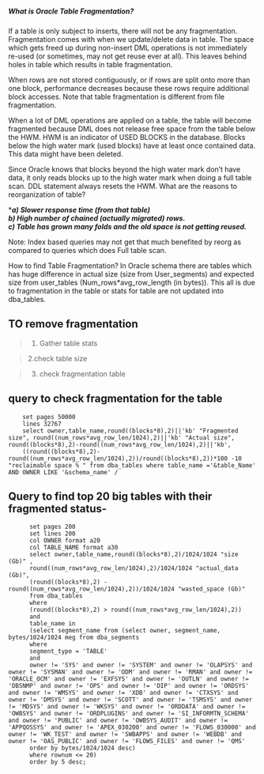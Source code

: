

##### What is Oracle Table Fragmentation?

If a table is only subject to inserts, there will not be any fragmentation. Fragmentation comes with when we update/delete data in table. 
The space which gets freed up during non-insert DML operations is not immediately re-used (or sometimes, may not get reuse ever at all).
This leaves behind holes in table which results in table fragmentation.


When rows are not stored contiguously, or if rows are split onto more than one block, performance decreases because these rows require additional block accesses.
Note that table fragmentation is different from file fragmentation. 


When a lot of DML operations are applied on a table, the table will become fragmented because DML does not release free space from the table below the HWM. 
HWM is an indicator of USED BLOCKS in the database. Blocks below the high water mark (used blocks) have at least once contained data. This data might have been deleted.


Since Oracle knows that blocks beyond the high water mark don’t have data, it only reads blocks up to the high water mark when doing a full table scan. 
DDL statement always resets the HWM. What are the reasons to reorganization of table? 

****a) Slower response time (from that table)\
b) High number of chained (actually migrated) rows. \
c) Table has grown many folds and the old space is not getting reused.***

Note: Index based queries may not get that much benefited by reorg as compared to queries which does Full table scan.


How to find Table Fragmentation? In Oracle schema there are tables which has huge difference in actual size 
(size from User_segments) and expected size from user_tables (Num_rows*avg_row_length (in bytes)).
This all is due to fragmentation in the table or stats for table are not updated into dba_tables.

TO remove fragmentation 
----------------
> 1. Gather table stats

>  2.check table size

> 3. check fragmentation table



query to check fragmentation for the table
-------------

        set pages 50000 
        lines 32767 
        select owner,table_name,round((blocks*8),2)||'kb' "Fragmented size", round((num_rows*avg_row_len/1024),2)||'kb' "Actual size", round((blocks*8),2)-round((num_rows*avg_row_len/1024),2)||'kb', 
        ((round((blocks*8),2)-round((num_rows*avg_row_len/1024),2))/round((blocks*8),2))*100 -10 "reclaimable space % " from dba_tables where table_name ='&table_Name' AND OWNER LIKE '&schema_name' /



Query to find top 20 big tables with their fragmented status-
-------------

          set pages 200
          set lines 200
          col OWNER format a20
          col TABLE_NAME format a30
          select owner,table_name,round((blocks*8),2)/1024/1024 "size (Gb)" , 
          round((num_rows*avg_row_len/1024),2)/1024/1024 "actual_data (Gb)",
          (round((blocks*8),2) - round((num_rows*avg_row_len/1024),2))/1024/1024 "wasted_space (Gb)"
          from dba_tables
          where 
          (round((blocks*8),2) > round((num_rows*avg_row_len/1024),2))
          and 
          table_name in 
          (select segment_name from (select owner, segment_name, bytes/1024/1024 meg from dba_segments
          where 
          segment_type = 'TABLE' 
          and
          owner != 'SYS' and owner != 'SYSTEM' and owner != 'OLAPSYS' and owner != 'SYSMAN' and owner != 'ODM' and owner != 'RMAN' and owner != 'ORACLE_OCM' and owner != 'EXFSYS' and owner != 'OUTLN' and owner != 'DBSNMP' and owner != 'OPS' and owner != 'DIP' and owner != 'ORDSYS' and owner != 'WMSYS' and owner != 'XDB' and owner != 'CTXSYS' and owner != 'DMSYS' and owner != 'SCOTT' and owner != 'TSMSYS' and owner != 'MDSYS' and owner != 'WKSYS' and owner != 'ORDDATA' and owner != 'OWBSYS' and owner != 'ORDPLUGINS' and owner != 'SI_INFORMTN_SCHEMA' and owner != 'PUBLIC' and owner != 'OWBSYS_AUDIT' and owner != 'APPQOSSYS' and owner != 'APEX_030200' and owner != 'FLOWS_030000' and owner != 'WK_TEST' and owner != 'SWBAPPS' and owner != 'WEBDB' and owner != 'OAS_PUBLIC' and owner != 'FLOWS_FILES' and owner != 'QMS'
          order by bytes/1024/1024 desc) 
          where rownum <= 20)
          order by 5 desc;
          
          
          

